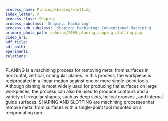 ```yaml
---
process_name: Planing/shaping/slotting
index_letter: P
process_class: Shaping
process_subclass: 'Shaping: Machining'
process_sub_subclass: 'Shaping: Machining: Conventional Machining'
primary_photo_path: /photos/2069_planing_shaping_slotting.png
video_uri:
pdf_title:
pdf_path:
eperiments:
relations:
---
```


PLANING is a machining process for removing metal from surfaces in horizontal, vertical, or angular planes. In this process, the workpiece is reciprocated in a linear motion against one or more single-point tools. Although planing is most widely used for producing flat surfaces on large workpieces, the process can also be used to produce contours and a variety of irregular shapes, such as deep slots, helical grooves , and internal guide surfaces. SHAPING AND SLOTTING are machining processes that remove metal from surfaces with a single-point tool mounted on a reciprocating ram.
